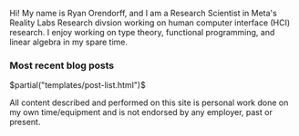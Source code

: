 Hi! My name is Ryan Orendorff, and I am a Research Scientist in Meta's 
Reality Labs Research divsion working on human computer interface (HCI)
research.  I enjoy working on type theory, functional programming, and linear
algebra in my spare time.

### Most recent blog posts

$partial("templates/post-list.html")$

<p class="quiet">All content described and performed on this site is personal work done on my own time/equipment and is not endorsed by any employer, past or present.</p>
